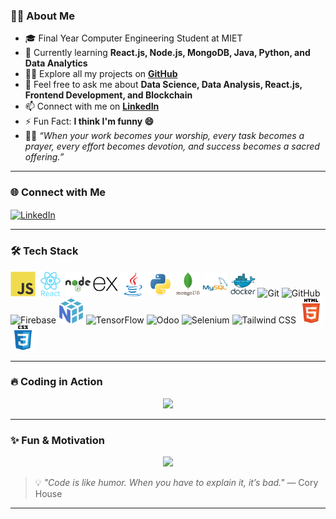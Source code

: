 ### 👩‍💻 About Me

- 🎓 Final Year Computer Engineering Student at MIET
- 🌱 Currently learning **React.js, Node.js, MongoDB, Java, Python, and Data Analytics**
- 👨‍💻 Explore all my projects on **[GitHub](https://github.com/Lavanya23G)**
- 💬 Feel free to ask me about **Data Science, Data Analysis, React.js, Frontend Development, and Blockchain**
- 📫 Connect with me on **[LinkedIn](https://www.linkedin.com/in/lavanya-gupta-68b0a4251/)**
- ⚡ Fun Fact: **I think I'm funny 😄**
- 🧘‍♀️ *“When your work becomes your worship, every task becomes a prayer, every effort becomes devotion, and success becomes a sacred offering.”*

---

### 🌐 Connect with Me

<p align="left">
  <a href="https://www.linkedin.com/in/lavanya-gupta-68b0a4251/" target="blank">
    <img align="center" src="https://raw.githubusercontent.com/rahuldkjain/github-profile-readme-generator/master/src/images/icons/Social/linked-in-alt.svg" alt="LinkedIn" height="40" width="40" />
  </a>
</p>

---

### 🛠️ Tech Stack

<p align="left">
  <!-- Languages & Frameworks -->
  <img src="https://raw.githubusercontent.com/devicons/devicon/master/icons/javascript/javascript-original.svg" alt="JavaScript" width="40" height="40"/>
  <img src="https://raw.githubusercontent.com/devicons/devicon/master/icons/react/react-original-wordmark.svg" alt="React" width="40" height="40"/>
  <img src="https://raw.githubusercontent.com/devicons/devicon/master/icons/nodejs/nodejs-original-wordmark.svg" alt="Node.js" width="40" height="40"/>
  <img src="https://raw.githubusercontent.com/devicons/devicon/master/icons/express/express-original.svg" alt="Express.js" width="40" height="40"/>
  <img src="https://raw.githubusercontent.com/devicons/devicon/master/icons/java/java-original.svg" alt="Java" width="40" height="40"/>
  <img src="https://raw.githubusercontent.com/devicons/devicon/master/icons/python/python-original.svg" alt="Python" width="40" height="40"/>
  
  <!-- Databases -->
  <img src="https://raw.githubusercontent.com/devicons/devicon/master/icons/mongodb/mongodb-original-wordmark.svg" alt="MongoDB" width="40" height="40"/>
  <img src="https://raw.githubusercontent.com/devicons/devicon/master/icons/mysql/mysql-original-wordmark.svg" alt="MySQL" width="40" height="40"/>

  <!-- Tools & Platforms -->
  <img src="https://raw.githubusercontent.com/devicons/devicon/master/icons/docker/docker-original-wordmark.svg" alt="Docker" width="40" height="40"/>
  <img src="https://www.vectorlogo.zone/logos/git-scm/git-scm-icon.svg" alt="Git" width="40" height="40"/>
  <img src="https://cdn.jsdelivr.net/npm/simple-icons@3.13.0/icons/github.svg" alt="GitHub" width="40" height="40"/>
  <img src="https://www.vectorlogo.zone/logos/firebase/firebase-icon.svg" alt="Firebase" width="40" height="40"/>

  <!-- Libraries -->
  <img src="https://raw.githubusercontent.com/devicons/devicon/master/icons/numpy/numpy-original.svg" alt="NumPy" width="40" height="40"/>
  <img src="https://www.vectorlogo.zone/logos/tensorflow/tensorflow-icon.svg" alt="TensorFlow" width="40" height="40"/>
  
  <!-- Others -->
  <img src="https://upload.wikimedia.org/wikipedia/commons/f/f0/Odoo_logo.svg" alt="Odoo" width="40" height="40"/>
  <img src="https://raw.githubusercontent.com/detain/svg-logos/780f25886640cef088af994181646db2f6b1a3f8/svg/selenium-logo.svg" alt="Selenium" width="40" height="40"/>
  <img src="https://www.vectorlogo.zone/logos/tailwindcss/tailwindcss-icon.svg" alt="Tailwind CSS" width="40" height="40"/>
  <img src="https://raw.githubusercontent.com/devicons/devicon/master/icons/html5/html5-original-wordmark.svg" alt="HTML" width="40" height="40"/>
  <img src="https://raw.githubusercontent.com/devicons/devicon/master/icons/css3/css3-original-wordmark.svg" alt="CSS" width="40" height="40"/>
</p>

---

### 🔥 Coding in Action

<p align="center">
  <img src="https://media4.giphy.com/media/v1.Y2lkPTc5MGI3NjExbmN0Y2QwbGhsZ2VsazkyY2swenhxaXRweDk3cG00eHc0ZXR0ODU2bSZlcD12MV9pbnRlcm5hbF9naWZfYnlfaWQmY3Q9Zw/jBOOXxSJfG8kqMxT11/giphy.gif" width="600"/>
</p>

---

### ✨ Fun & Motivation

<p align="center">
  <img src="https://media3.giphy.com/media/v1.Y2lkPTc5MGI3NjExcXc5bG92cXJ4dXZ5N3JqMWR2eHVyMnEyNGN5OHIxaHlqc3YyMjdubiZlcD12MV9pbnRlcm5hbF9naWZfYnlfaWQmY3Q9Zw/HzPtbOKyBoBFsK4hyc/giphy.gif" width="400" />
</p>

> 💡 *"Code is like humor. When you have to explain it, it’s bad."* — Cory House

---
